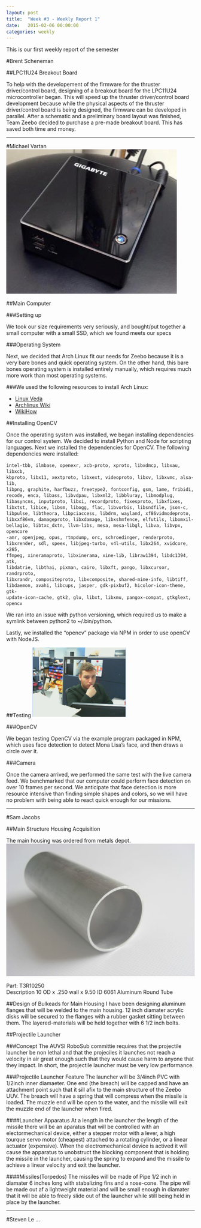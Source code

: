 ```yaml
---
layout: post
title:  "Week #3 - Weekly Report 1"
date:   2015-02-06 00:00:00
categories: weekly
---
```


This is our first weekly report of the semester

#Brent Scheneman

##LPC11U24 Breakout Board

To help with the developement of the firmware for the thruster driver/control board, designing of a breakout board for the LPC11U24 microcontroller began. This will speed up the thruster driver/control board development because while the physical aspects of the thruster driver/control board is being designed, the firmware can be developed in parallel. After a schematic and a preliminary board layout was finished, Team Zeebo decided to purchase a pre-made breakout board. This has saved both time and money. 

---

#Michael Vartan
![Computer](/images/zeebo_computer.jpg)

##Main Computer

###Setting up

We took our size requirements very seriously, and bought/put together a small computer with a small SSD, which we found meets our specs

###Operating System

Next, we decided that Arch Linux fit our needs for Zeebo because it is a very bare bones and quick operating system. On the other hand, this bare bones operating system is installed entirely manually, which requires much more work than most operating systems.
  
###We used the following resources to install Arch Linux:

* [Linux Veda](http://www.linuxveda.com/2014/06/07/arch-linux-tutorial/)
* [Archlinux Wiki](https://wiki.archlinux.org/index.php/installation_guide#Connect_to_the_Internet)
* [WikiHow](http://www.wikihow.com/Install-Arch-Linux)



##Installing OpenCV

Once the operating system was installed, we began installing dependencies for our control system. We decided to install Python and Node for scripting languages. 
Next we installed the dependencies for OpenCV. The following dependencies were installed:

    intel-tbb, ilmbase, openexr, xcb-proto, xproto, libxdmcp, libxau, libxcb, 
    kbproto, libx11, xextproto, libxext, videoproto, libxv, libxvmc, alsa-lib, 
    libpng, graphite, harfbuzz, freetype2, fontconfig, gsm, lame, fribidi, 
    recode, enca, libass, libvdpau, libxml2, libbluray, libmodplug, 
    libasyncns, inputproto, libxi, recordproto, fixesproto, libxfixes, 
    libxtst, libice, libsm, libogg, flac, libvorbis, libsndfile, json-c, 
    libpulse, libtheora, libpciaccess, libdrm, wayland, xf86vidmodeproto, 
    libxxf86vm, damageproto, libxdamage, libxshmfence, elfutils, libomxil-
    bellagio, libtxc_dxtn, llvm-libs, mesa, mesa-libgl, libva, libvpx, opencore
    -amr, openjpeg, opus, rtmpdump, orc, schroedinger, renderproto, 
    libxrender, sdl, speex, libjpeg-turbo, v4l-utils, libx264, xvidcore, x265, 
    ffmpeg, xineramaproto, libxinerama, xine-lib, libraw1394, libdc1394, atk, 
    libdatrie, libthai, pixman, cairo, libxft, pango, libxcursor, randrproto, 
    libxrandr, compositeproto, libxcomposite, shared-mime-info, libtiff, 
    libdaemon, avahi, libcups, jasper, gdk-pixbuf2, hicolor-icon-theme, gtk-
    update-icon-cache, gtk2, glu, libxt, libxmu, pangox-compat, gtkglext, 
    opencv


We ran into an issue with python versioning, which required us to make a symlink between python2 to ~/.bin/python.  

Lastly, we installed the “opencv” package via NPM in order to use openCV with NodeJS.

##Testing
![OpenCV Test - Live Webcam](/images/michael_circle.png)

###OpenCV

We began testing OpenCV via the example program packaged in NPM, which uses face detection to detect Mona Lisa’s face, and then draws a circle over it. 
 
###Camera

Once the camera arrived, we performed the same test with the live camera feed. We benchmarked that our computer could perform face detection on over 10 frames per second. We anticipate that face detection is more resource intensive than finding simple shapes and colors, so we will have no problem with being able to react quick enough for our missions. 


---


#Sam Jacobs

##Main Structure Housing Acquisition

The main housing was ordered from metals depot.
![T3R10250](/images/tube.jpg)

Part: T3R10250	
Description 10 OD x .250 wall x 9.50 ID 6061 Aluminum Round Tube

##Design of Bulkeads for Main Housing
I have been designing aluminum flanges that will be welded to the main housing. 12 inch diamater acrylic disks will be secured to the flanges with a rubber gasket sitting between them. The layered-materials will be held together with 6 1/2 inch bolts.

##Projectile Launcher

###Concept
The AUVSI RoboSub committie requires that the projectile launcher be non lethal and that the projeciles it launches not reach a velocity in air great enough such that they would cause harm to anyone that they impact. In short, the projectile launcher must be very low performance.

###Projectile Launcher Feature
The launcher will be 3/4inch PVC with 1/2inch inner diamaeter. One end (the breach) will be capped and have an attachment point such that it sill afix to the main structure of the Zeebo UUV. The breach will have a spring that will compress when the missile is loaded. The muzzle end will be open to the water, and the missile will exit the muzzle end of the launcher when fired.

####Launcher Apparatus
At a length in the launcher the length of the missile there will be an aparatus that will be controlled with an electormechanical device, either a stepper motor with a lever, a high tourque servo motor (cheapest) attached to a rotating cylinder, or a linear actuator (expensive). When the electromechanical device is actived it will cause the apparatus to unobstruct the blocking component that is holding the missile in the launcher, causing the spring to expand and the missile to achieve a linear velocity and exit the launcher. 

####Missiles(Torpedos)
The missiles will be made of Pipe 1/2 inch in diamater 6 inches long with stabalizing fins and a nose-cone. The pipe will be made out af a lightweight material and will be small enough in diamater that it will be able to freely slide out of the launcher while still being held in place by the launcher.


---

#Steven Le
...
